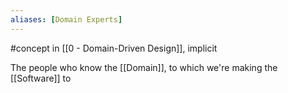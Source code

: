 ```yaml
---
aliases: [Domain Experts]
---
```


#concept in [[0 - Domain-Driven Design]], implicit

The people who know the [[Domain]], to which we're making the [[Software]] to